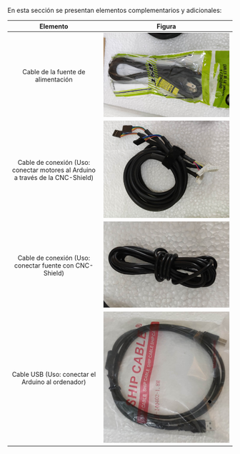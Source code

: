 En esta sección se presentan elementos complementarios y adicionales:

Elemento | Figura
:------: | :------:
Cable de la fuente de alimentación | <img src="https://github.com/u201712431/ProyectoEmbebidos/blob/main/Imagenes/Cable_FuenteDeAlimentacion.jpg" alt="Cable Fuente de Alimentación">
Cable de conexión (Uso: conectar motores al Arduino a través de la CNC-Shield) | <img src="https://github.com/u201712431/ProyectoEmbebidos/blob/main/Imagenes/CablesParaConexion.jpg" alt="Cables para conexión">
Cable de conexión (Uso: conectar fuente con CNC-Shield) | <img src="https://github.com/u201712431/ProyectoEmbebidos/blob/main/Imagenes/Cables_Fuente-CNC_Shield.jpg" alt="Cable conexión fuente-CNC_Shield">
Cable USB (Uso: conectar el Arduino al ordenador) | <img src="https://github.com/u201712431/ProyectoEmbebidos/blob/main/Imagenes/Cable_USB_Arduino-PC.jpg" alt="Cable Arduino">
